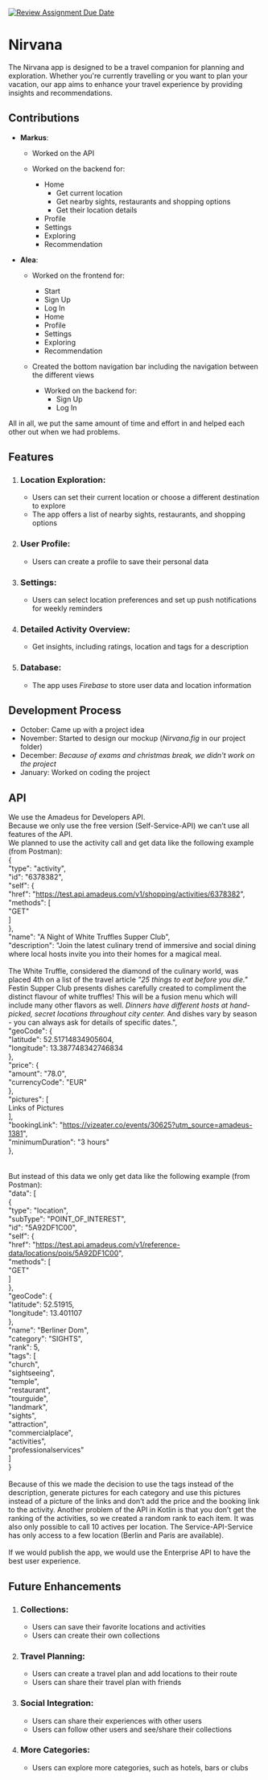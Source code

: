 [![Review Assignment Due Date](https://classroom.github.com/assets/deadline-readme-button-24ddc0f5d75046c5622901739e7c5dd533143b0c8e959d652212380cedb1ea36.svg)](https://classroom.github.com/a/_Od3b_Hk)


# **Nirvana**

The Nirvana app is designed to be a travel companion for planning and exploration. Whether you're currently travelling or you want to plan your vacation, our app aims to enhance your travel experience by providing insights and recommendations.


## Contributions

* **Markus**:
   * Worked on the API
  
   * Worked on the backend for:
     * Home
       * Get current location
       * Get nearby sights, restaurants and shopping options
       * Get their location details
     * Profile 
     * Settings
     * Exploring
     * Recommendation

* **Alea**:
   * Worked on the frontend for:
     * Start
     * Sign Up
     * Log In
     * Home
     * Profile
     * Settings
     * Exploring
     * Recommendation
     
   * Created the bottom navigation bar including the navigation between the different views
     
     * Worked on the backend for:
       * Sign Up
       * Log In

All in all, we put the same amount of time and effort in and helped each other out when we had problems.


## Features

1. ### Location Exploration:
   * Users can set their current location or choose a different destination to explore
   * The app offers a list of nearby sights, restaurants, and shopping options

2. ### User Profile:
   * Users can create a profile to save their personal data

3. ### Settings:
    * Users can select location preferences and set up push notifications for weekly reminders

4. ### Detailed Activity Overview:
   * Get insights, including ratings, location and tags for a description

5. ### Database:
   * The app uses _Firebase_ to store user data and location information


## Development Process

* October: Came up with a project idea
* November: Started to design our mockup (_Nirvana.fig_ in our project folder)
* December: _Because of exams and christmas break, we didn't work on the project_
* January: Worked on coding the project


## API
We use the Amadeus for Developers API. <br>
Because we only use the free version (Self-Service-API) we can’t use all features of the API. <br>
We planned to use the activity call and get data like the following example (from Postman): <br>
    { <br>
        "type": "activity", <br>
        "id": "6378382", <br>
        "self": { <br>
            "href": "https://test.api.amadeus.com/v1/shopping/activities/6378382", <br>
            "methods": [ <br>
                "GET" <br>
            ] <br>
        }, <br>
        "name": "A Night of White Truffles Supper Club", <br>
        "description": "Join the latest culinary trend of immersive and social dining where local hosts invite you into their homes for a magical meal.<br><br>The White Truffle, considered the diamond of the culinary world, was placed 4th on a list of the travel article _"25 things to eat before you die."_ Festin Supper Club presents dishes carefully created to compliment the distinct flavour of white truffles! This will be a fusion menu which will include many other flavors as well. *Dinners have different hosts at hand-picked, secret locations throughout city center.* And dishes vary by season - you can always ask for details of specific dates.", <br>
        "geoCode": { <br>
            "latitude": 52.51714834905604, <br>
            "longitude": 13.387748342746834 <br>
        }, <br>
        "price": { <br>
            "amount": "78.0", <br>
            "currencyCode": "EUR" <br>
        }, <br>
        "pictures": [ <br>
            Links of Pictures <br>
        ], <br>
        "bookingLink": "https://vizeater.co/events/30625?utm_source=amadeus-1381", <br>
        "minimumDuration": "3 hours" <br>
    }, <br>
<br><br>
But instead of this data we only get data like the following example (from Postman):<br>
    "data": [ <br>
        { <br>
            "type": "location", <br>
            "subType": "POINT_OF_INTEREST", <br>
            "id": "5A92DF1C00", <br>
            "self": { <br>
                "href": "https://test.api.amadeus.com/v1/reference-data/locations/pois/5A92DF1C00", <br>
                "methods": [ <br>
                    "GET" <br>
                ] <br>
            }, <br>
            "geoCode": { <br>
                "latitude": 52.51915, <br>
                "longitude": 13.401107 <br>
            }, <br>
            "name": "Berliner Dom", <br>
            "category": "SIGHTS", <br>
            "rank": 5, <br>
            "tags": [ <br>
                "church", <br>
                "sightseeing", <br>
                "temple", <br>
                "restaurant", <br>
                "tourguide", <br>
                "landmark", <br>
                "sights", <br>
                "attraction", <br>
                "commercialplace", <br>
                "activities", <br>
                "professionalservices" <br>
            ] <br>
        } <br>
<br>
Because of this we made the decision to use the tags instead of the description, generate pictures for each category and use this pictures instead of a picture of the links and don’t add the price and the booking link to the activity. Another problem of the API in Kotlin is that you don’t get the ranking of the activities, so we created a random rank to each item. It was also only possible to call 10 actives per location. The Service-API-Service has only access to a few location (Berlin and Paris are available).<br>
<br>
If we would publish the app, we would use the Enterprise API to have the best user experience.



## Future Enhancements

1. ### Collections:
   * Users can save their favorite locations and activities
   * Users can create their own collections

2. ### Travel Planning:
    * Users can create a travel plan and add locations to their route
    * Users can share their travel plan with friends

3. ### Social Integration:
   * Users can share their experiences with other users
   * Users can follow other users and see/share their collections

4. ### More Categories:
   * Users can explore more categories, such as hotels, bars or clubs
